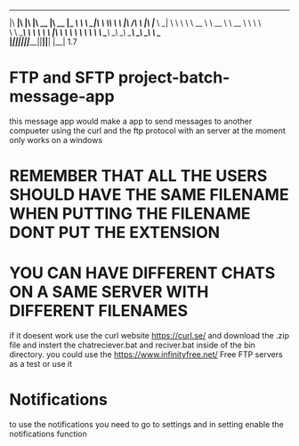  ________  ___  ___  ________  ________  _________   
|\   ____\|\  \|\  \|\   __  \|\   __  \|\___   ___\ 
\ \  \___|\ \  \\\  \ \  \|\ /\ \  \|\  \|___ \  \_| 
 \ \  \    \ \   __  \ \   __  \ \   __  \   \ \  \  
  \ \  \____\ \  \ \  \ \  \|\  \ \  \ \  \   \ \  \ 
   \ \_______\ \__\ \__\ \_______\ \__\ \__\   \ \__\
    \|_______|\|__|\|__|\|_______|\|__|\|__|    \|__|  1.7

# FTP and SFTP project-batch-message-app

this message app would make a app to send messages to another compueter using the curl and the ftp protocol with an server
at the moment only works on a windows

# REMEMBER THAT ALL THE USERS SHOULD HAVE THE SAME FILENAME WHEN PUTTING THE FILENAME DONT PUT THE EXTENSION
# YOU CAN HAVE DIFFERENT CHATS ON A SAME SERVER WITH DIFFERENT FILENAMES
if it doesent work use the curl website https://curl.se/ and download the .zip file and instert the 
chatreciever.bat and reciver.bat inside of the bin directory.
you could use the https://www.infinityfree.net/ Free FTP servers as a test or use it
# Notifications
to use the notifications you need to go to settings and in setting enable the notifications function
